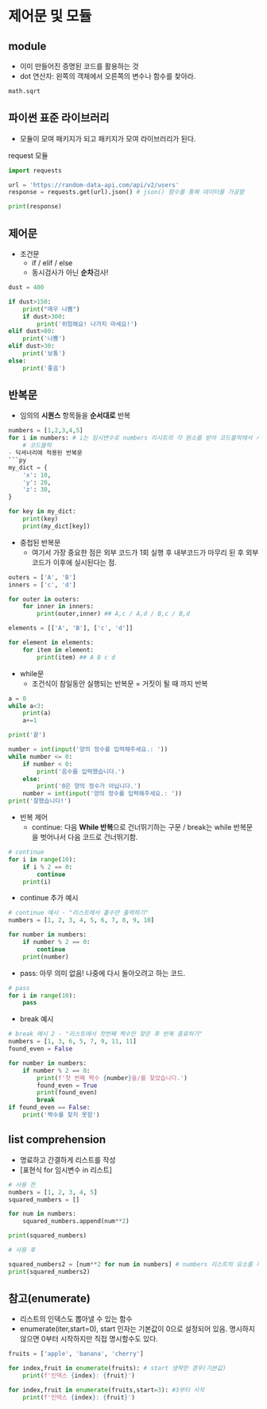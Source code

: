 # 제어문 및 모듈

## module
- 이미 만들어진 증명된 코드를 활용하는 것
- dot 연산자: 왼쪽의 객체에서 오른쪽의 변수나 함수를 찾아라.
```python
math.sqrt
```

## 파이썬 표준 라이브러리
- 모듈이 모여 패키지가 되고 패키지가 모여 라이브러리가 된다.

request 모듈
```py
import requests

url = 'https://random-data-api.com/api/v2/users'
response = requests.get(url).json() # json() 함수를 통해 데이터를 가공함

print(response)
```

## 제어문
- 조건문
  - if / elif / else
  - 동시검사가 아닌 **순차**검사!
```py
dust = 400

if dust>150:
    print("매우 나쁨")
    if dust>300:
        print('위험해요! 나가지 마세요!')
elif dust>80:
    print('나쁨')
elif dust>30:
    print('보통')
else:
    print('좋음')
```

## 반복문
- 임의의 **시퀀스** 항목들을 **순서대로** 반복
```py
numbers = [1,2,3,4,5]
for i in numbers: # i는 임시변수로 numbers 리시트의 각 원소를 받아 코드블럭에서 사용한다. 
    # 코드블럭
- 딕셔너리에 적용된 반복문
```py
my_dict = {
    'x': 10,
    'y': 20,
    'z': 30,
}

for key in my_dict:
    print(key)
    print(my_dict[key])
```
- 중첩된 반복문
  - 여기서 가장 중요한 점은 외부 코드가 1회 실행 후 내부코드가 마무리 된 후 외부코드가 이후에 실시된다는 점. 
```py
outers = ['A', 'B']
inners = ['c', 'd']

for outer in outers:
    for inner in inners:
        print(outer,inner) ## A,c / A,d / B,c / B,d
```
```py
elements = [['A', 'B'], ['c', 'd']]

for element in elements:
    for item in element:
        print(item) ## A B c d 
```
- while문
  - 조건식이 참일동안 실행되는 반복문 = 거짓이 될 때 까지 반복
```py
a = 0
while a<3:
    print(a)
    a+=1

print('끝')

number = int(input('양의 정수를 입력해주세요.: '))
while number <= 0:
    if number < 0:
        print('음수를 입력했습니다.')
    else:
        print('0은 양의 정수가 아닙니다.')
    number = int(input('양의 정수를 입력해주세요.: '))
print('잘했습니다!')
```
- 반복 제어
  - continue: 다음 **While 반복**으로 건너뛰기하는 구문 / break는 while 반복문을 벗어나서 다음 코드로 건너뛰기함. 
```py
# continue
for i in range(10):
    if i % 2 == 0:
        continue
    print(i)
```
  - continue 추가 예시
```py
# continue 예시 - "리스트에서 홀수만 출력하기"
numbers = [1, 2, 3, 4, 5, 6, 7, 8, 9, 10]

for number in numbers:
    if number % 2 == 0:
        continue
    print(number)
```
  - pass: 아무 의미 없음! 나중에 다시 돌아오려고 하는 코드.
```py
# pass
for i in range(10):
    pass
```
- break 예시
```py
# break 예시 2 - "리스트에서 첫번째 짝수만 찾은 후 반복 종료하기"
numbers = [1, 3, 6, 5, 7, 9, 11, 11]
found_even = False

for number in numbers:
    if number % 2 == 0:
        print(f'첫 번째 짝수 {number}을/를 찾았습니다.')
        found_even = True
        print(found_even)
        break
if found_even == False:
    print('짝수를 찾지 못함')
```

## list comprehension
- 명료하고 간결하게 리스트를 작성
- [표현식 for 임시변수 in 리스트]
```py
# 사용 전
numbers = [1, 2, 3, 4, 5]
squared_numbers = []

for num in numbers:
    squared_numbers.append(num**2)

print(squared_numbers)

# 사용 후

squared_numbers2 = [num**2 for num in numbers] # numbers 리스트의 요소를 제곱해서 리스트로 만들어줘!
print(squared_numbers2)
```

## 참고(enumerate)
- 리스트의 인덱스도 뽑아낼 수 있는 함수
- enumerate(iter,start=0), start 인자는 기본값이 0으로 설정되어 있음. 명시하지 않으면 0부터 시작하지만 직접 명시할수도 있다. 
```py
fruits = ['apple', 'banana', 'cherry']

for index,fruit in enumerate(fruits): # start 생략한 경우(기본값)
    print(f'인덱스 {index}: {fruit}')

for index,fruit in enumerate(fruits,start=3): #3부터 시작
    print(f'인덱스 {index}: {fruit}') 
```